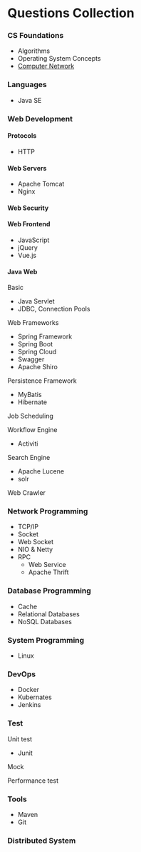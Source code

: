 # Questions Collection

### CS Foundations

- Algorithms
- Operating System Concepts
- [Computer Network](cs-foundations/network/_questions-network.md)

### Languages 

- Java SE

### Web Development

#### Protocols

- HTTP

#### Web Servers

- Apache Tomcat
- Nginx

#### Web Security

#### Web Frontend

- JavaScript
- jQuery
- Vue.js

#### Java Web

Basic

- Java Servlet
- JDBC, Connection Pools

Web Frameworks

- Spring Framework
- Spring Boot
- Spring Cloud
- Swagger
- Apache Shiro

Persistence Framework 

- MyBatis
- Hibernate

Job Scheduling

Workflow Engine

- Activiti

Search Engine

- Apache Lucene
- solr

Web Crawler

### Network Programming

- TCP/IP
- Socket
- Web Socket
- NIO & Netty
- RPC
  - Web Service
  - Apache Thrift

### Database Programming

- Cache
- Relational Databases
- NoSQL Databases

### System Programming

- Linux

### DevOps

- Docker
- Kubernates
- Jenkins

### Test

Unit test

- Junit

Mock

Performance test

### Tools

- Maven
- Git

### Distributed System

